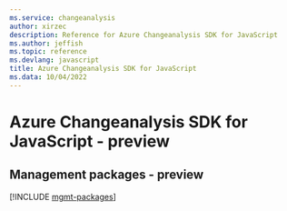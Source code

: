 ```yaml
---
ms.service: changeanalysis
author: xirzec
description: Reference for Azure Changeanalysis SDK for JavaScript
ms.author: jeffish
ms.topic: reference
ms.devlang: javascript
title: Azure Changeanalysis SDK for JavaScript
ms.data: 10/04/2022
---
```

# Azure Changeanalysis SDK for JavaScript - preview

## Management packages - preview
[!INCLUDE [mgmt-packages](changeanalysis-mgmt-index.md)]
